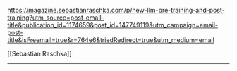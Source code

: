 https://magazine.sebastianraschka.com/p/new-llm-pre-training-and-post-training?utm_source=post-email-title&publication_id=1174659&post_id=147749119&utm_campaign=email-post-title&isFreemail=true&r=764e6&triedRedirect=true&utm_medium=email

[[Sebastian Raschka]]

----






























